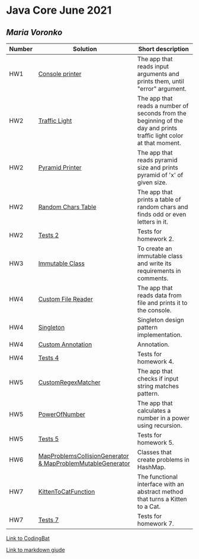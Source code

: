 # Java Core June 2021

## *Maria Voronko*

| Number | Solution  | Short description
| --- | --- | --- |
| HW1 | [Console printer](https://github.com/NikolaevArtem/Java_Core_June_2021/tree/feature/MariaVoronko/src/main/java/homework_1/HomeWork1.java) | The app that reads input arguments and prints them, until "error" argument. |
| HW2 | [Traffic Light](https://github.com/NikolaevArtem/Java_Core_June_2021/tree/feature/MariaVoronko/src/main/java/homework_2/traffic_light) | The app that reads a number of seconds from the beginning of the day and prints traffic light color at that moment. |
| HW2 | [Pyramid Printer](https://github.com/NikolaevArtem/Java_Core_June_2021/tree/feature/MariaVoronko/src/main/java/homework_2/pyramid_printer/PyramidPrinter.java) | The app that reads pyramid size and prints pyramid of 'x' of given size. |
| HW2 | [Random Chars Table](https://github.com/NikolaevArtem/Java_Core_June_2021/tree/feature/MariaVoronko/src/main/java/homework_2/random_chars_table/RandomCharsTable.java) | The app that prints a table of random chars and finds odd or even letters in it. |
| HW2 | [Tests 2](https://github.com/NikolaevArtem/Java_Core_June_2021/tree/feature/MariaVoronko/src/test/java/homework_2) | Tests for homework 2. |
| HW3 | [Immutable Class](https://github.com/NikolaevArtem/Java_Core_June_2021/tree/feature/MariaVoronko/src/main/java/homework_3/ImmutableCat.java) | To create an immutable class and write its requirements in comments. |
| HW4 | [Custom File Reader](https://github.com/NikolaevArtem/Java_Core_June_2021/tree/feature/MariaVoronko/src/main/java/homework_4/custom_file_reader) | The app that reads data from file and prints it to the console. |
| HW4 | [Singleton](https://github.com/NikolaevArtem/Java_Core_June_2021/tree/feature/MariaVoronko/src/main/java/homework_4/singleton) | Singleton design pattern implementation. |
| HW4 | [Custom Annotation](https://github.com/NikolaevArtem/Java_Core_June_2021/tree/feature/MariaVoronko/src/main/java/homework_4/custom_annotation) | Annotation. |
| HW4 | [Tests 4](https://github.com/NikolaevArtem/Java_Core_June_2021/tree/feature/MariaVoronko/src/test/java/homework_4) | Tests for homework 4. |
| HW5 | [CustomRegexMatcher](https://github.com/NikolaevArtem/Java_Core_June_2021/tree/feature/MariaVoronko/src/main/java/homework_5/custom_regex_mathcer) | The app that checks if input string matches pattern. |
| HW5 | [PowerOfNumber](https://github.com/NikolaevArtem/Java_Core_June_2021/tree/feature/MariaVoronko/src/main/java/homework_5/power_of_number) | The app that calculates a number in a power using recursion. |
| HW5 | [Tests 5](https://github.com/NikolaevArtem/Java_Core_June_2021/tree/feature/MariaVoronko/src/test/java/homework_5) | Tests for homework 5. |
| HW6 | [MapProblemsCollisionGenerator & MapProblemMutableGenerator](https://github.com/NikolaevArtem/Java_Core_June_2021/tree/feature/MariaVoronko/src/main/java/homework_6) | Classes that create problems in HashMap. |
| HW7 | [KittenToCatFunction](https://github.com/NikolaevArtem/Java_Core_June_2021/tree/feature/MariaVoronko/src/main/java/homework_7) | The functional interface with an abstract method that turns a Kitten to a Cat. |
| HW7 | [Tests 7](https://github.com/NikolaevArtem/Java_Core_June_2021/tree/feature/MariaVoronko/src/test/java/homework_7) | Tests for homework 7. |

[Link to CodingBat](https://codingbat.com/done?user=mari.waranko@gmail.com&tag=3702089539)

[Link to markdown giude](https://github.com/adam-p/markdown-here/wiki/Markdown-Cheatsheet)

